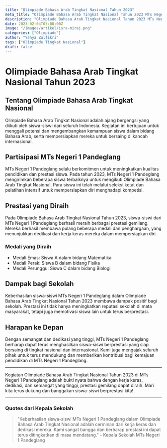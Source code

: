 ```yaml
---
title: "Olimpiade Bahasa Arab Tingkat Nasional Tahun 2023"
meta_title: "Olimpiade Bahasa Arab Tingkat Nasional Tahun 2023 MTs Negeri 1 Pandeglang"
description: "Olimpiade Bahasa Arab Tingkat Nasional Tahun 2023 MTs Negeri 1 Pandeglang"
date: 2023-02-04T05:00:00Z
image: "/images/artikel/isra-miraj.png"
categories: ["Olimpiade"]
author: "Yahya Zulfikri"
tags: ["Olimpiade Tingkat Nasional"]
draft: false
---
```


# Olimpiade Bahasa Arab Tingkat Nasional Tahun 2023

## Tentang Olimpiade Bahasa Arab Tingkat Nasional

Olimpiade Bahasa Arab Tingkat Nasional adalah ajang bergengsi yang diikuti oleh siswa-siswi dari seluruh Indonesia. Kegiatan ini bertujuan untuk menggali potensi dan mengembangkan kemampuan siswa dalam bidang Bahasa Arab, serta mempersiapkan mereka untuk bersaing di kancah internasional.

## Partisipasi MTs Negeri 1 Pandeglang

MTs Negeri 1 Pandeglang selalu berkomitmen untuk meningkatkan kualitas pendidikan dan prestasi siswa. Pada tahun 2023, MTs Negeri 1 Pandeglang mengirimkan beberapa siswa terbaiknya untuk mengikuti Olimpiade Bahasa Arab Tingkat Nasional. Para siswa ini telah melalui seleksi ketat dan pelatihan intensif untuk mempersiapkan diri menghadapi kompetisi.

## Prestasi yang Diraih

Pada Olimpiade Bahasa Arab Tingkat Nasional Tahun 2023, siswa-siswi dari MTs Negeri 1 Pandeglang berhasil meraih berbagai prestasi gemilang. Mereka berhasil membawa pulang beberapa medali dan penghargaan, yang menunjukkan dedikasi dan kerja keras mereka dalam mempersiapkan diri.

### Medali yang Diraih

- Medali Emas: Siswa A dalam bidang Matematika
- Medali Perak: Siswa B dalam bidang Fisika
- Medali Perunggu: Siswa C dalam bidang Biologi

## Dampak bagi Sekolah

Keberhasilan siswa-siswi MTs Negeri 1 Pandeglang dalam Olimpiade Bahasa Arab Tingkat Nasional Tahun 2023 membawa dampak positif bagi sekolah. Prestasi ini tidak hanya meningkatkan reputasi sekolah di mata masyarakat, tetapi juga memotivasi siswa lain untuk terus berprestasi.

## Harapan ke Depan

Dengan semangat dan dedikasi yang tinggi, MTs Negeri 1 Pandeglang berharap dapat terus menghasilkan siswa-siswi berprestasi yang siap bersaing di tingkat nasional dan internasional. Kami juga mengajak seluruh pihak untuk terus mendukung dan memberikan kontribusi bagi kemajuan pendidikan di MTs Negeri 1 Pandeglang.

---

Kegiatan Olimpiade Bahasa Arab Tingkat Nasional Tahun 2023 di MTs Negeri 1 Pandeglang adalah bukti nyata bahwa dengan kerja keras, dedikasi, dan semangat yang tinggi, prestasi gemilang dapat diraih. Mari kita terus dukung dan banggakan siswa-siswi berprestasi kita!

---

### Quotes dari Kepala Sekolah

> "Keberhasilan siswa-siswi MTs Negeri 1 Pandeglang dalam Olimpiade Bahasa Arab Tingkat Nasional adalah cerminan dari kerja keras dan dedikasi mereka. Kami sangat bangga dan berharap prestasi ini dapat terus ditingkatkan di masa mendatang." - Kepala Sekolah MTs Negeri 1 Pandeglang
